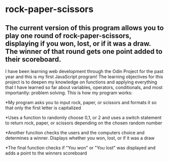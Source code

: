 # rock-paper-scissors

## The current version of this program allows you to play one round of rock-paper-scissors, displaying if you won, lost, or if it was a draw. The winner of that round gets one point added to their scoreboard. 


I have been learning web development through the Odin Project for the past year and this is my first JavaScript program! The learning objectives for this project is to deepen my knowledge on functions and applying everything that I have learned so far about variables, operators, conditionals, and most importantly: problem solving. This is how my program works:

*My program asks you to input rock, paper, or scissors and formats it so that only the first letter is capitalized


*Uses a function to randomly choose 0,1, or 2 and uses a switch statement to return rock, paper, or scissors depending on the chosen random number


*Another funciton checks the users and the computers choice and determines a winner. Displays whether you won, lost, or if it was a draw


*The final function checks if "You won" or "You lost" was displayed and adds a point to the winners scoreboard




